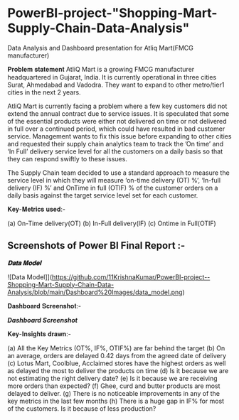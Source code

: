 # PowerBI-project-"Shopping-Mart-Supply-Chain-Data-Analysis"
Data Analysis and Dashboard presentation for Atliq Mart(FMCG manufacturer)

𝐏𝐫𝐨𝐛𝐥𝐞𝐦 𝐬𝐭𝐚𝐭𝐞𝐦𝐞𝐧𝐭
AtliQ Mart is a growing FMCG manufacturer headquartered in Gujarat, India. It is currently operational in three cities Surat, Ahmedabad and Vadodra. They want to expand to other metro/tier1 cities in the next 2 years.

AtliQ Mart is currently facing a problem where a few key customers did not extend the annual contract due to service issues. It is speculated that some of the essential products were either not delivered on time or not delivered in full over a continued period, which could have resulted in bad customer service. Management wants to fix this issue before expanding to other cities and requested their supply chain analytics team to track the ’On time’ and ‘In Full’ delivery service level for all the customers on a daily basis so that they can respond swiftly to these issues.

The Supply Chain team decided to use a standard approach to measure the service level in which they will measure ‘on-time delivery (OT) %’, ‘In-full delivery (IF) %’ and OnTime in full (OTIF) % of the customer orders on a daily basis against the target service level set for each customer.

𝐊𝐞𝐲-𝐌𝐞𝐭𝐫𝐢𝐜𝐬 𝐮𝐬𝐞𝐝:-

(a) On-Time delivery(OT)
(b) In-Full delivery(IF)
(c) Ontime in Full(OTIF)

## **Screenshots of Power BI  Final Report :-**

***𝐃𝐚𝐭𝐚 𝐌𝐨𝐝𝐞𝐥***

![Data Model]](https://github.com/11KrishnaKumar/PowerBI-project--Shopping-Mart-Supply-Chain-Data-Analysis/blob/main/Dashboard%20Images/data_model.png)

𝐃𝐚𝐬𝐡𝐛𝐨𝐚𝐫𝐝 𝐒𝐜𝐫𝐞𝐞𝐧𝐬𝐡𝐨𝐭:-

***Dashboard Screenshot***

𝐊𝐞𝐲-𝐈𝐧𝐬𝐢𝐠𝐡𝐭𝐬 𝐝𝐫𝐚𝐰𝐧:-

(a) All the Key Metrics (OT%, IF%, OTIF%) are far behind the target
(b) On an average, orders are delayed 0.42 days from the agreed date of delivery
(c) Lotus Mart, Coolblue, Acclaimed stores have the highest orders as well as delayed the most to deliver the products on time
(d) Is it because we are not estimating the right delivery date?
(e) Is it because we are receiving more orders than expected?
(f) Ghee, curd and butter products are most delayed to deliver.
(g) There is no noticeable improvements in any of the key metrics in the last few months
(h) There is a huge gap in IF% for most of the customers. Is it because of less production?

